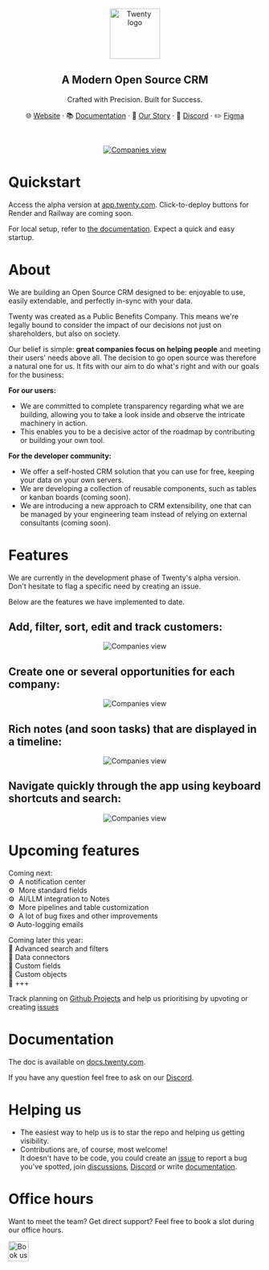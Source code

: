 
<br>
<p align="center">
  <a href="https://www.twenty.com">
    <img src="./docs/static/img/logo-square-dark.svg" width="100px" alt="Twenty logo" />
  </a>
</p>

<h2 align="center" >A Modern Open Source CRM </h3>
<p align="center">Crafted with Precision. Built for Success.</p>

<p align="center">🌐 <a href="https://twenty.com">Website</a> · 📚 <a href="https://docs.twenty.com">Documentation</a> · 📖 <a href="https://twenty.com/story">Our Story</a> · 💬 <a href="https://discord.gg/cx5n4Jzs57">Discord</a> · ✏️ <a href="https://www.figma.com/file/xt8O9mFeLl46C5InWwoMrN/Twenty">Figma</a><p>
<br />

<p align="center">
  <a href="https://www.twenty.com">
    <picture>
      <source media="(prefers-color-scheme: dark)" srcset="https://raw.githubusercontent.com/twentyhq/twenty/main/docs/static/img/preview-dark.png">
      <source media="(prefers-color-scheme: light)" srcset="https://raw.githubusercontent.com/twentyhq/twenty/main/docs/static/img/preview-light.png">
      <img src="./docs/static/img/preview-light.png" alt="Companies view" />
    </picture>
  </a>
</p>

# Quickstart
Access the alpha version at [app.twenty.com](https://app.twenty.com). Click-to-deploy buttons for Render and Railway are coming soon.

For local setup, refer to [the documentation](https://docs.twenty.com/developer/local-setup). Expect a quick and easy startup.

# About
We are building an Open Source CRM designed to be: enjoyable to use, easily extendable, and perfectly in-sync with your data. 

Twenty was created as a Public Benefits Company. This means we're legally bound to consider the impact of our decisions not just on shareholders, but also on society.

Our belief is simple: **great companies focus on helping people** and meeting their users' needs above all. The decision to go open source was therefore a natural one for us. It fits with our aim to do what's right and with our goals for the business:

**For our users:**
- We are committed to complete transparency regarding what we are building, allowing you to take a look inside and observe the intricate machinery in action.
- This enables you to be a decisive actor of the roadmap by contributing or building your own tool.
  
**For the developer community:**
- We offer a self-hosted CRM solution that you can use for free, keeping your data on your own servers.
- We are developing a collection of reusable components, such as tables or kanban boards (coming soon).
- We are introducing a new approach to CRM extensibility, one that can be managed by your engineering team instead of relying on external consultants (coming soon).


# Features
We are currently in the development phase of Twenty's alpha version.  
Don't hesitate to flag a specific need by creating an issue.   

Below are the features we have implemented to date.

## Add, filter, sort, edit and track customers:

<p align="center">
    <picture>
      <source media="(prefers-color-scheme: dark)" srcset="https://raw.githubusercontent.com/twentyhq/twenty/main/docs/static/img/visualise-customer-dark.png">
      <source media="(prefers-color-scheme: light)" srcset="https://raw.githubusercontent.com/twentyhq/twenty/main/docs/static/img/visualise-customer-light.png">
      <img src="./docs/static/img/preview-light.png" alt="Companies view" />
    </picture>
</p>

## Create one or several opportunities for each company:

<p align="center">
    <picture>
      <source media="(prefers-color-scheme: dark)" srcset="https://raw.githubusercontent.com/twentyhq/twenty/main/docs/static/img/follow-your-deals-dark.png">
      <source media="(prefers-color-scheme: light)" srcset="https://raw.githubusercontent.com/twentyhq/twenty/main/docs/static/img/follow-your-deals-light.png">
      <img src="./docs/static/img/preview-light.png" alt="Companies view" />
    </picture>
</p>

## Rich notes (and soon tasks) that are displayed in a timeline:

<p align="center">
    <picture>
      <source media="(prefers-color-scheme: dark)" srcset="https://raw.githubusercontent.com/twentyhq/twenty/main/docs/static/img/rich-notes-dark.png">
      <source media="(prefers-color-scheme: light)" srcset="https://raw.githubusercontent.com/twentyhq/twenty/main/docs/static/img/rich-notes-light.png">
      <img src="./docs/static/img/preview-light.png" alt="Companies view" />
    </picture>
</p>

## Navigate quickly through the app using keyboard shortcuts and search:

<p align="center">
    <picture>
      <source media="(prefers-color-scheme: dark)" srcset="https://raw.githubusercontent.com/twentyhq/twenty/main/docs/static/img/shortcut-navigation-dark.png">
      <source media="(prefers-color-scheme: light)" srcset="https://raw.githubusercontent.com/twentyhq/twenty/main/docs/static/img/shortcut-navigation-light.png">
      <img src="./docs/static/img/preview-light.png" alt="Companies view" />
    </picture>
</p>

# Upcoming features

Coming next:  
⚙️  A notification center<br>
⚙️  More standard fields<br>
⚙️  AI/LLM integration to Notes<br>
⚙️  More pipelines and table customization<br>
⚙️  A lot of bug fixes and other improvements<br>
⚙️  Auto-logging emails<br>

Coming later this year:  
📅  Advanced search and filters<br>
📅  Data connectors<br>
📅  Custom fields<br>
📅  Custom objects<br>
📅  +++<br>

Track planning on [Github Projects](https://github.com/orgs/twentyhq/projects/1) and help us prioritising by upvoting or creating [issues](https://github.com/twentyhq/twenty/issues)

# Documentation
The doc is available on [docs.twenty.com](https://docs.twenty.com).

If you have any question feel free to ask on our [Discord](https://discord.gg/cx5n4Jzs57).

# Helping us
- The easiest way to help us is to star the repo and helping us getting visibility.
- Contributions are, of course, most welcome!  
It doesn't have to be code, you could create an [issue](https://github.com/twentyhq/twenty/issues) to report a bug you've spotted, join [discussions](https://github.com/twentyhq/twenty/discussions), [Discord](https://discord.gg/cx5n4Jzs57) or write [documentation](https://docs.twenty.com/).


# Office hours
Want to meet the team? Get direct support?
Feel free to book a slot during our office hours.

<a href="https://cal.com/team/twenty?utm_source=banner&utm_campaign=oss">
  <picture>
    <source media="(prefers-color-scheme: dark)" srcset="https://cal.com/book-with-cal-dark.svg">
    <source media="(prefers-color-scheme: light)" srcset="https://cal.com/book-with-cal-light.svg">
    <img alt="Book us with Cal.com" src="https://cal.com/book-with-cal-light.svg" height="40">
  </picture>
</a>
